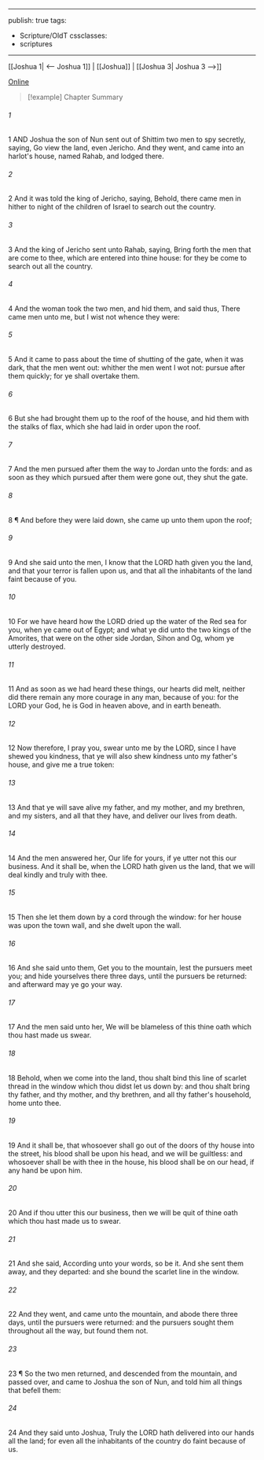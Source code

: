 

---
publish: true
tags:
  - Scripture/OldT
cssclasses:
  - scriptures
---
[[Joshua 1| <-- Joshua 1]] | [[Joshua]] | [[Joshua 3| Joshua 3 -->]]

[Online](https://churchofjesuschrist.org/study/scriptures/ot/josh/2?lang=eng)

>[!example] Chapter Summary
>
###### 1
1 AND Joshua the son of Nun sent out of Shittim two men to spy secretly, saying, Go view the land, even Jericho.  And they went, and came into an harlot's house, named Rahab, and lodged there.
###### 2
2 And it was told the king of Jericho, saying, Behold, there came men in hither to night of the children of Israel to search out the country.
###### 3
3 And the king of Jericho sent unto Rahab, saying, Bring forth the men that are come to thee, which are entered into thine house: for they be come to search out all the country.
###### 4
4 And the woman took the two men, and hid them, and said thus, There came men unto me, but I wist not whence they were:
###### 5
5 And it came to pass about the time of shutting of the gate, when it was dark, that the men went out: whither the men went I wot not: pursue after them quickly; for ye shall overtake them.
###### 6
6 But she had brought them up to the roof of the house, and hid them with the stalks of flax, which she had laid in order upon the roof.
###### 7
7 And the men pursued after them the way to Jordan unto the fords: and as soon as they which pursued after them were gone out, they shut the gate.
###### 8
8 ¶ And before they were laid down, she came up unto them upon the roof;
###### 9
9 And she said unto the men, I know that the LORD hath given you the land, and that your terror is fallen upon us, and that all the inhabitants of the land faint because of you.
###### 10
10 For we have heard how the LORD dried up the water of the Red sea for you, when ye came out of Egypt; and what ye did unto the two kings of the Amorites, that were on the other side Jordan, Sihon and Og, whom ye utterly destroyed.
###### 11
11 And as soon as we had heard these things, our hearts did melt, neither did there remain any more courage in any man, because of you: for the LORD your God, he is God in heaven above, and in earth beneath.
###### 12
12 Now therefore, I pray you, swear unto me by the LORD, since I have shewed you kindness, that ye will also shew kindness unto my father's house, and give me a true token:
###### 13
13 And that ye will save alive my father, and my mother, and my brethren, and my sisters, and all that they have, and deliver our lives from death.
###### 14
14 And the men answered her, Our life for yours, if ye utter not this our business.  And it shall be, when the LORD hath given us the land, that we will deal kindly and truly with thee.
###### 15
15 Then she let them down by a cord through the window: for her house was upon the town wall, and she dwelt upon the wall.
###### 16
16 And she said unto them, Get you to the mountain, lest the pursuers meet you; and hide yourselves there three days, until the pursuers be returned: and afterward may ye go your way.
###### 17
17 And the men said unto her, We will be blameless of this thine oath which thou hast made us swear.
###### 18
18 Behold, when we come into the land, thou shalt bind this line of scarlet thread in the window which thou didst let us down by: and thou shalt bring thy father, and thy mother, and thy brethren, and all thy father's household, home unto thee.
###### 19
19 And it shall be, that whosoever shall go out of the doors of thy house into the street, his blood shall be upon his head, and we will be guiltless: and whosoever shall be with thee in the house, his blood shall be on our head, if any hand be upon him.
###### 20
20 And if thou utter this our business, then we will be quit of thine oath which thou hast made us to swear.
###### 21
21 And she said, According unto your words, so be it.  And she sent them away, and they departed: and she bound the scarlet line in the window.
###### 22
22 And they went, and came unto the mountain, and abode there three days, until the pursuers were returned: and the pursuers sought them throughout all the way, but found them not.
###### 23
23 ¶ So the two men returned, and descended from the mountain, and passed over, and came to Joshua the son of Nun, and told him all things that befell them:
###### 24
24 And they said unto Joshua, Truly the LORD hath delivered into our hands all the land; for even all the inhabitants of the country do faint because of us.



